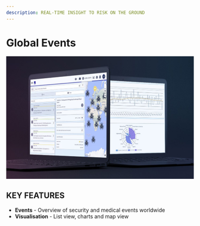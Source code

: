 ```yaml
---
description: REAL-TIME INSIGHT TO RISK ON THE GROUND
---
```


# Global Events

![](../.gitbook/assets/ge-cover%20%281%29.JPG)

## KEY FEATURES

* **Events** - Overview of security and medical events worldwide
* **Visualisation** -  List view, charts and map view

